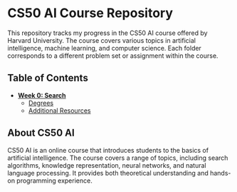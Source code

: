 # CS50 AI Course Repository

This repository tracks my progress in the CS50 AI course offered by Harvard University. The course covers various topics in artificial intelligence, machine learning, and computer science. Each folder corresponds to a different problem set or assignment within the course.

## Table of Contents

- **[Week 0: Search](https://github.com/daatoo/CS50-AI/tree/main/week-0/Project-0)**
  - [Degrees](https://github.com/daatoo/CS50-AI/tree/main/week-0/Project-0/degrees)
  - [Additional Resources](#additional-resources)


## About CS50 AI

CS50 AI is an online course that introduces students to the basics of artificial intelligence. The course covers a range of topics, including search algorithms, knowledge representation, neural networks, and natural language processing. It provides both theoretical understanding and hands-on programming experience.
